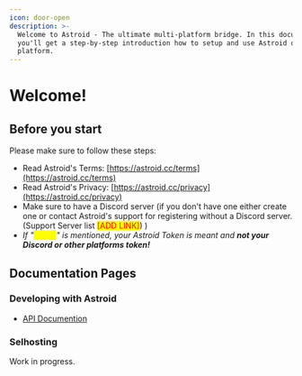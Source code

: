 ```yaml
---
icon: door-open
description: >-
  Welcome to Astroid - The ultimate multi-platform bridge. In this documentation
  you'll get a step-by-step introduction how to setup and use Astroid on every
  platform.
---
```


# Welcome!

## Before you start

Please make sure to follow these steps:

* Read Astroid's Terms: [https://astroid.cc/terms](https://astroid.cc/terms)
* Read Astroid's Privacy: [https://astroid.cc/privacy](https://astroid.cc/privacy)
* Make sure to have a Discord server (if you don't have one either create one or contact Astroid's support for registering without a Discord server. (Support Server list <mark style="color:red;">\[ADD LINK]</mark>) )
* _If "<mark style="color:yellow;">Token</mark>" is mentioned, your Astroid Token is meant and **not your Discord or other platforms token!**_



## Documentation Pages

### Developing with Astroid

* [API Documention](https://app.gitbook.com/o/pSKuu7mepkFkMpNwdm5H/s/MSN2dUB5IBZtNRcpzMxV/)

### Selhosting

Work in progress.

